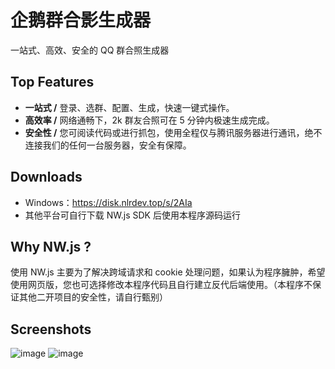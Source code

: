 # 企鹅群合影生成器
一站式、高效、安全的 QQ 群合照生成器

## Top Features
- **一站式 /** 登录、选群、配置、生成，快速一键式操作。
- **高效率 /** 网络通畅下，2k 群友合照可在 5 分钟内极速生成完成。
- **安全性 /** 您可阅读代码或进行抓包，使用全程仅与腾讯服务器进行通讯，绝不连接我们的任何一台服务器，安全有保障。

## Downloads
- Windows：https://disk.nlrdev.top/s/2AIa
- 其他平台可自行下载 NW.js SDK 后使用本程序源码运行

## Why NW.js ?
使用 NW.js 主要为了解决跨域请求和 cookie 处理问题，如果认为程序臃肿，希望使用网页版，您也可选择修改本程序代码且自行建立反代后端使用。（本程序不保证其他二开项目的安全性，请自行甄别）

## Screenshots
![image](https://user-images.githubusercontent.com/63778412/216762172-f6fe64df-1594-4e41-bc7e-7dd78e18c8e5.png)
![image](https://user-images.githubusercontent.com/63778412/216762767-740196c0-f7b0-4eda-8679-915a1459040f.png)
